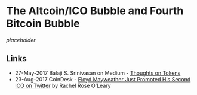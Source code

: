 
# The Altcoin/ICO Bubble and Fourth Bitcoin Bubble

_placeholder_

## Links

* 27-May-2017 Balaji S. Srinivasan on Medium - [Thoughts on Tokens](https://news.21.co/thoughts-on-tokens-436109aabcbe)
* 23-Aug-2017 CoinDesk - [Floyd Mayweather Just Promoted His Second ICO on Twitter](https://www.coindesk.com/floyd-mayweather-just-promoted-second-ico-twitter/) by Rachel Rose O'Leary
